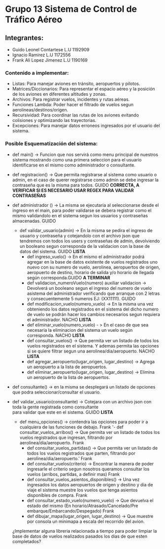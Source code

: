 # Grupo 13 Sistema de Control de Tráfico Aéreo

## Integrantes:

- Guido Leonel Contartese L.U 1192909
- Ignacio Ramirez L.U 1172556
- Frank Ali Lopez Jimenez L.U 1190169

### Contenido a implementar:

- Listas: Para manejar aviones en tránsito, aeropuertos y pilotos.
- Matrices/Diccionarios: Para representar el espacio aéreo y la posición de los aviones en diferentes altitudes y zonas.
- Archivos: Para registrar vuelos, incidentes y rutas aéreas.
- Funciones Lambda: Poder hacer el filtrado de vuelos segun aerolineas/destinos/origen.
- Recursividad: Para coordinar las rutas de los aviones evitando colisiones y optimizando las trayectorias.
- Excepciones: Para manejar datos erroneos ingresados por el usuario del sistema.

### Posible Esquematización del sistema:

- def main() -> Funcion que nos servirá como menu principal de nuestros sistema mostrando como una primera seleccion
  para el usuario identificarse en el mismo como administrador o consultante.
- def registracion() -> Que permita registrarse al sistema como usuario o admin, en el caso de querer registrarse como admin se debe ingresar la contraseña que es la misma para todos. GUIDO **CORRECTA, A VERIFICAR SI ES NECESARIO USAR REGEX PARA VALIDAR CONTRASEÑAS**
- def administrador () -> La misma se ejecutaria al seleccionarse desde el ingreso en el main, para poder validarse
  se debera registrar como el mismo validandolo en el sistema segun los usuarios y contraseñas almacenadas. GUIDO

  - def validar_usuario(admin) -> En la misma se pedira el ingreso de usuario y contraseña y cotejandolo con el archivo json que tendremos con todos los users y contraseñas de admin, devolviendo un booleano segun corresponda de la validacion con la base de datos del sistema. GUIDO **LISTA**
    - def ingreso_vuelo() -> En el mismo el administrador podrá agregar en la base de datos existente de vuelos
      registrados uno nuevo con su numero de vuelo, aerolinea, aeropuertos de origen, aeropuerto de destino, horario de salida y/o horario de llegada según corresponda.GUIDO **A TERMINAR**
    - def validacion_numeroVuelo(numero) auxiliar validacion -> Devolverá un booleano segun el ingreso del
      numero de vuelo asistema del administrador verificando que arranque con 2 letras y consecuentemente 5 numeros EJ: (XX11111). GUIDO
    - def modificacion_vuelo(numero_vuelo) -> En la misma una vez obteniendo los datos registrados en el sistema
      del dicho numero de vuelo se podrán hacer los cambios necesarios segun requiera el administrador. NACHO **LISTA**
    - def eliminar_vuelo(numero_vuelo) - > En el caso de que sea necesaria la eliminacion del sistema un
      vuelo según corresponda. NACHO **LISTA**
    - def consultar_vuelos() -> Que permita ver un listado de todos los vuelos registrados en el sistema. Y
      ademas permita las opciones si se quiere filtrar segun una aerolinea/dia/aeropuerto. NACHO **LISTA**
    - def agregar_aeropuerto(lugar_origen, lugar_destino) -> Agrega un aeropuerto a la lista de aeropuertos.
    - def eliminar_aeropuerto(lugar_origen, lugar_destino) -> Elimina un aeropuerto de la lista de aeropuertos.

- def consultante() -> en la misma se desplegará un listado de opciones que podra seleccionar/consultar el usuario.
- def validar_usuario(consultante) -> Cotejara con un archivo json con toda la gente registrada como consultante  
   para validar que este en el sistema. GUIDO **LISTA**

  - def menu_opciones() -> contendra las opciones para poder ir a cualquiera de las funciones de debajo. Frank
    '- def consultar_vuelos_arribos() -> Que permita ver un listado de todos los vuelos registrados que ingresan, filtrando por aerolinea/dia/aeropuerto. Frank
    - def consultar_vuelos_partidas() -> Que permita ver un listado de todos los vuelos registrados que parten, filtrando por aerolinea/dia/aeropuerto.' Frank
    - def consultar_vuelos(criterio) -> Encontrar la manera de poder ingresarle el criterio segun nosotros queramos consultar los vuelos (arribos, partidas, a definir mas) Frank
    - def consultar_vuelos_asientos_disponibles() -> Una vez ingresados los datos aeropuertos de origen y destino y dia de viaje el sistema muestre los vuelos que tenga asientos disponibles de compra. Frank
    - def consultar_estado_vuelo(numero_vuelo) -> Que devuelva el estado del mismo (En horario/Atrasado/Cancelado/Pre embarque/Embarcando/Despegado) Frank
    - def dibujar_mapa(lugar_origen, lugar_destino) -> Que muestre por consola un minimapa a escala del recorrido del avion.

  ¿Implementar alguna libreria relacionada a tiempo para poder limpiar la base de datos de vuelos realizados pasados los dias de que esten completados?
